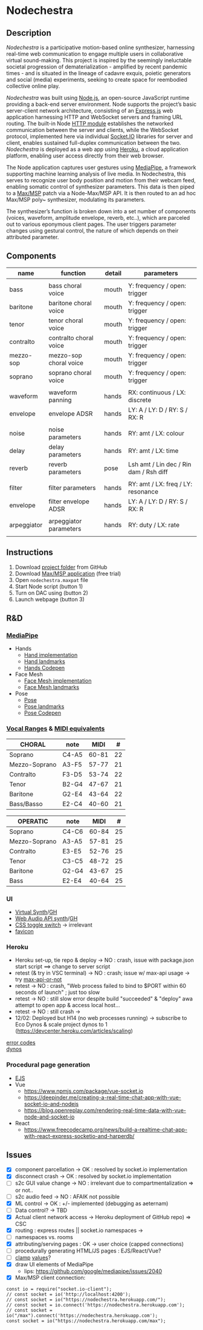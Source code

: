 # Nodechestra
## Description
*Nodechestra* is a participative motion-based online synthesizer, harnessing real-time web communication to engage multiple users in collaborative virtual sound-making. This project is inspired by the seemingly ineluctable societal progression of dematerialization - amplified by recent pandemic times - and is situated in the lineage of cadavre exquis, poietic generators and social (media) experiments, seeking to create space for reembodied collective online play.

*Nodechestra* was built using [Node.js](https://nodejs.org/en/), an open-source JavaScript runtime providing a back-end server environment. Node supports the project’s basic server-client network architecture, consisting of an [Express.js](https://expressjs.com/) web application harnessing HTTP and WebSocket servers and framing URL routing. The built-in Node [HTTP module](https://nodejs.org/api/http.html) establishes the networked communication between the server and clients, while the WebSocket protocol, implemented here via individual [Socket.IO](https://socket.io/) libraries for server and client, enables sustained full-duplex communication between the two. *Nodechestra* is deployed as a web app using [Heroku](https://www.heroku.com/), a cloud application platform, enabling user access directly from their web browser.

The Node application captures user gestures using [MediaPipe](https://mediapipe.dev/), a framework supporting machine learning analysis of live media. In Nodechestra, this serves to recognize user body position and motion from their webcam feed, enabling somatic control of synthesizer parameters. 
This data is then piped to a [Max/MSP](https://cycling74.com/products/max) patch via a Node-Max/MSP API. It is then routed to an ad hoc Max/MSP poly~ synthesizer, modulating its parameters.

The synthesizer’s function is broken down into a set number of components (voices, waveform, amplitude envelope, reverb, etc..), which are parceled out to various eponymous client pages. The user triggers parameter changes using gestural control, the nature of which depends on their attributed parameter.

## Components

| name        | function                  | detail  | parameters                                 
| -           | -                         | -       | -                                     
|             |                           |         |                                       
| bass        | bass choral voice         |  mouth  | Y: frequency  / open: trigger         
| baritone    | baritone choral voice     |  mouth  | Y: frequency  / open: trigger         
| tenor       | tenor choral voice        |  mouth  | Y: frequency  / open: trigger         
| contralto   | contralto choral voice    |  mouth  | Y: frequency  / open: trigger         
| mezzo-sop   | mezzo-sop choral voice    |  mouth  | Y: frequency  / open: trigger         
| soprano     | soprano choral voice      |  mouth  | Y: frequency  / open: trigger         
|             |                           |         |                                       
| waveform    | waveform panning          |  hands  | RX: continuous / LX: discrete         
| envelope    | envelope ADSR             |  hands  | LY: A / LY: D / RY: S / RX: R         
|             |                           |         |                                       
| noise       | noise parameters          |  hands  | RY: amt / LX: colour                  
| delay       | delay parameters          |  hands  | RY: amt / LX: time                    
| reverb      | reverb parameters         |  pose   | Lsh amt / Lin dec / Rin dam / Rsh diff
|             |                           |         |                                       
| filter      | filter parameters         |  hands  | RY: amt / LX: freq / LY: resonance    
| envelope    | filter envelope ADSR      |  hands  | LY: A / LY: D / RY: S / RX: R         
|             |                           |         |                                       
| arpeggiator | arpeggiator parameters    |  hands  | RY: duty / LX: rate                              
|             |                           |         |                              

## Instructions
1. Download [project folder](https://github.com/ylliez/nodechestra) from GitHub
2. Download [Max/MSP application](https://cycling74.com/downloads) (free trial)
3. Open `nodechestra.maxpat` file
4. Start Node script (button 1)
5. Turn on DAC using (button 2) 
6. Launch webpage (button 3)

## R&D

### [MediaPipe](https://google.github.io/mediapipe/)
- Hands
    - [Hand implementation](https://google.github.io/mediapipe/solutions/hands)
    - [Hand landmarks](https://mediapipe.dev/images/mobile/hand_landmarks.png)
    - [Hands Codepen](https://codepen.io/mediapipe/pen/RwGWYJw)
- Face Mesh
    - [Face Mesh implementation](https://google.github.io/mediapipe/solutions/face_mesh)
    - [Face Mesh landmarks](https://github.com/google/mediapipe/blob/master/mediapipe/modules/face_geometry/data/canonical_face_model_uv_visualization.png)
- Pose
    - [Pose](https://google.github.io/mediapipe/solutions/pose)
    - [Pose landmarks](https://mediapipe.dev/images/mobile/pose_tracking_full_body_landmarks.png)
    - [Pose Codepen](https://codepen.io/mediapipe/pen/jOMbvxw)

### [Vocal Ranges](https://www.wikidoc.org/index.php/Vocal_range) & [MIDI equivalents](https://www.inspiredacoustics.com/en/MIDI_note_numbers_and_center_frequencies)
| CHORAL | note | MIDI | # |  
| - | - | - | - |
Soprano | C4-A5 | 60-81 | 22
Mezzo-Soprano | A3-F5 | 57-77 | 21
Contralto | F3-D5 | 53-74 | 22
Tenor | B2-G4 | 47-67 | 21
Baritone | G2-E4 | 43-64 | 22
Bass/Basso | E2-C4 | 40-60 | 21

| OPERATIC | note | MIDI | # |  
| - | - | - | - |            
Soprano | C4-C6 | 60-84 | 25
Mezzo-Soprano | A3-A5 | 57-81 | 25
Contralto | E3-E5 | 52-76 | 25
Tenor | C3-C5 | 48-72 | 25
Baritone | G2-G4 | 43-67 | 25
Bass | E2-E4 | 40-64 | 25                          

### UI
- [Virtual Synth](https://virtual-synth.netlify.app/)/[GH](https://github.com/gauthammk/Virtual-Synth)
- [Web Audio API synth](https://www.dabbmedia.com/web-audio/synth/)/[GH](https://github.com/dabbmedia/web-audio-synth)
- [CSS toggle switch](https://www.w3schools.com/howto/howto_css_switch.asp) -> irrelevant
- [favicon](https://icon-icons.com/icon/perfect-circle/53928)

### Heroku
- Heroku set-up, tie repo & deploy -> NO : crash, issue with package.json start script ==> change to server script
- retest (& try in VSC terminal) -> NO : crash; issue w/ max-api usage -> try [max-api-or-not](https://github.com/dimitriaatos/max-api-or-not)
- retest -> NO : crash, "Web process failed to bind to $PORT within 60 seconds of launch" ; just too slow
- retest -> NO : still slow error despite build "succeeded" & "deploy" awa attempt to open app & access local host...
- retest -> NO : still crash ->
- 12/02: Deployed but H14 (no web processes running) -> subscribe to Eco Dynos & scale project dynos to 1 (https://devcenter.heroku.com/articles/scaling)

[error codes](https://devcenter.heroku.com/articles/error-codes)  
[dynos](https://devcenter.heroku.com/articles/dynos)

### Procedural page generation
- [EJS](https://ejs.co/)
- Vue
    - https://www.npmjs.com/package/vue-socket.io
    - https://deepinder.me/creating-a-real-time-chat-app-with-vue-socket-io-and-nodejs
    - https://blog.openreplay.com/rendering-real-time-data-with-vue-node-and-socket-io
- React
    - https://www.freecodecamp.org/news/build-a-realtime-chat-app-with-react-express-socketio-and-harperdb/

## Issues
- [x] component parcellation -> OK : resolved by socket.io implementation  
- [x] disconnect crash -> OK : resolved by socket.io implementation  
- [ ] s2c GUI value change -> NO : irrelevant due to compartmentalization => or not..  
- [ ] s2c audio feed -> NO : AFAIK not possible  
- [x] ML control -> OK : +/- implemented (debugging as aeternam)  
- [ ] Data control? -> TBD  
- [x] Actual client network access -> Heroku deployment of GitHub repo) => CSC  
- [x] routing : express routes || socket.io namespaces ->   
- [ ] namespaces vs. rooms  
- [x] attributing/serving pages : OK -> user choice (capped connections)  
- [ ] procedurally generating HTML/JS pages : EJS/React/Vue?         
- [ ] [clamp](https://www.webtips.dev/webtips/javascript/how-to-clamp-numbers-in-javascript) [values](https://stackoverflow.com/questions/11409895/whats-the-most-elegant-way-to-cap-a-number-to-a-segment)?  
- [x] draw UI elements of MediaPipe   
    - lips: https://github.com/google/mediapipe/issues/2040
- [x] Max/MSP client connection:  
```
const io = require("socket.io-client");
// const socket = io('http://localhost:4200');
// const socket = io("https://nodechestra.herokuapp.com/");
// const socket = io.connect('https://nodechestra.herokuapp.com');
// const socket = io("/max").connect('https://nodechestra.herokuapp.com');
const socket = io("https://nodechestra.herokuapp.com/max");
```